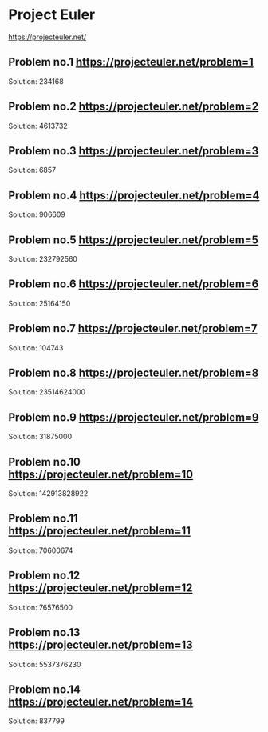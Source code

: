 # Project Euler

https://projecteuler.net/

## Problem no.1 https://projecteuler.net/problem=1
Solution: 234168

## Problem no.2 https://projecteuler.net/problem=2
Solution: 4613732

## Problem no.3 https://projecteuler.net/problem=3
Solution: 6857

## Problem no.4 https://projecteuler.net/problem=4
Solution: 906609

## Problem no.5 https://projecteuler.net/problem=5
Solution: 232792560

## Problem no.6 https://projecteuler.net/problem=6
Solution: 25164150

## Problem no.7 https://projecteuler.net/problem=7
Solution: 104743

## Problem no.8 https://projecteuler.net/problem=8
Solution: 23514624000

## Problem no.9 https://projecteuler.net/problem=9
Solution: 31875000

## Problem no.10 https://projecteuler.net/problem=10
Solution: 142913828922

## Problem no.11 https://projecteuler.net/problem=11
Solution: 70600674

## Problem no.12 https://projecteuler.net/problem=12
Solution: 76576500

## Problem no.13 https://projecteuler.net/problem=13
Solution: 5537376230

## Problem no.14 https://projecteuler.net/problem=14
Solution: 837799









